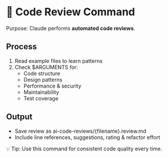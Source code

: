 # 📝 Code Review Command

Purpose: Claude performs **automated code reviews**.

## Process
1. Read example files to learn patterns
2. Check $ARGUMENTS for:
   - Code structure
   - Design patterns
   - Performance & security
   - Maintainability
   - Test coverage

## Output
- Save review as ai-code-reviews/{filename}.review.md
- Include line references, suggestions, rating & refactor effort

💡 Tip: Use this command for consistent code quality every time.